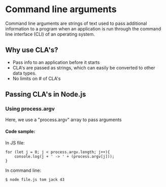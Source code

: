 # Command line arguments

Command line arguments are strings of text used to pass additional information to a program when an application is run through the command line interface (CLI) of an operating system.

## Why use CLA's?
- Pass info to an application before it starts
- CLA's are passed as strings, which can easily be converted to other data types.
- No limits on # of CLA's

## Passing CLA's in Node.js

### Using process.argv
Here, we use a "process.argv" array to pass arguments

#### Code sample:
In JS file:
   
    for (let j = 0; j < process.argv.length; j++){
        console.log(j + ' -> ' + (process.argv[j]));
    }
    
In command line:

`$ node file.js tom jack 43`

